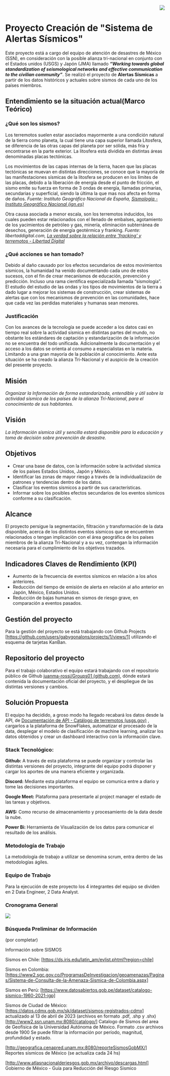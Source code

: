 <p align="right">
  <img src="https://i.ibb.co/qgrt3cm/Logo-Grupo-7-150px.png">
</p>


# Proyecto Creación de "Sistema de Alertas Sísmicos" 

Este proyecto está a cargo del equipo de atención de desastres de México (SSN), en consideración con la posible alianza tri-nacional en conjunto con el Estados unidos (USGS) y Japón (JMA) llamado ***“Working towards global standardization of seismological networks and effective communication to the civilian community”***. Se realizó el proyecto de **Alertas Sísmicas** a partir de los datos históricos y actuales sobre sismos de cada uno de los países miembros.

## Entendimiento se la situación actual(Marco Teórico)

### ¿Qué son los sismos?

Los terremotos suelen estar asociados mayormente a una condición natural de la tierra como planeta, la cual tiene una capa superior llamada Litosfera, se diferencia de las otras capas del planeta por ser sólida, más fría y encontrarse en la parte exterior.  La litosfera está dividida en distintas áreas denominadas placas tectónicas. 

Los movimientos de las capas internas de la tierra, hacen que las placas tectónicas se muevan en distintas direcciones, se conoce que la mayoría de las manifestaciones sísmicas de la litosfera se producen en los límites de las placas, debido a la liberación de energía desde el punto de fricción, el sismo emite su fuerza en forma de 3 ondas de energía, llamadas primarias, secundarias y superficial, siendo la última la que mas nos afecta en forma de daños. *Fuente: Instituto Geográfico Nacional de España, [Sismología - Instituto Geográfico Nacional (ign.es)](https://www.ign.es/web/ign/portal/sis-teoria-general)*

Otra causa asociada a menor escala, son los terremotos inducidos, los cuales pueden estar relacionados con el llenado de embalses, agotamiento de los yacimientos de petróleo y gas, minería, eliminación subterránea de desechos, generación de energía geotérmica y franking. *Fuente: libertaddigital.com, [La verdad sobre la relación entre 'fracking' y terremotos - Libertad Digital](https://www.libertaddigital.com/ciencia-tecnologia/ciencia/2015-02-25/la-verdad-sobre-la-relacion-entre-fracking-y-terremotos-1276541587/)*

### ¿Qué acciones se han tomado?

Debido al daño causado por los efectos secundarios de estos movimientos sísmicos, la humanidad ha venido documentando cada uno de estos sucesos, con el fin de crear mecanismos de educación, prevención y predicción. Incluso una rama científica especializada llamada “sismología”. El estudio del estudio de las ondas y los tipos de movimientos de la tierra a dado lugar a mejorar los sistemas de construcción, crear sistemas de alertas que con los mecanismos de prevención en las comunidades, hace que cada vez las perdidas materiales y humanas sean menores. 

### Justificación

Con los avances de la tecnología se puede acceder a los datos casi en tiempo real sobre la actividad sísmica en distintas partes del mundo, no obstante los estándares de captación y estandarización de la información no se encuentra del todo unificada. Adicionalmente la documentación y el acceso a los datos se orienta al consumo a especialistas en la materia. Limitando a una gran mayoría de la población al conocimiento. Ante esta situación se ha creado la alianza Tri-Nacional y el auspicio de la creación del presente proyecto.

## Misión

*Organizar la Información de forma estandarizada, entendible y útil sobre la actividad sísmica de los países de la alianza Tri-Nacional, para el conocimiento de sus habitantes.*

## Visión

*La información sísmica útil y sencilla estará disponible para la educación y toma de decisión sobre prevención de desastre.*

## Objetivos

- Crear una base de datos, con la información sobre la actividad sísmica de los países Estados Unidos, Japón y México.
- Identificar las zonas de mayor riesgo a través de la individualización de patrones y tendencias dentro de los datos.
- Clasificar los eventos sísmicos a partir de sus características.
- Informar sobre los posibles efectos secundarios de los eventos sísmicos conforme a su clasificación.

## Alcance

El proyecto persigue la segmentación, filtración y transformación de la data disponible, acerca de los distintos eventos sísmicos que se encuentren relacionados o tengan implicación con el área geográfica de los países miembros de la alianza Tri-Nacional y a su vez, contengan la información necesaria para el cumplimiento de los objetivos trazados.

## Indicadores Claves de Rendimiento (KPI)

- Aumento de la frecuencia de eventos sísmicos en relación a los años anteriores.
- Reducción del tiempo de emisión de alerta en relación al año anterior en Japón, México, Estados Unidos.
- Reducción de bajas humanas en sismos de riesgo grave, en comparación a eventos pasados.

## Gestión del proyecto
Para la gestión del proyecto se está trabajando con Github Projects [https://github.com/users/gabygonalons/projects/1/views/1] utilizando el esquema de tarjetas KanBan.

## Repositorio del proyecto

Para el trabajo colaborativo el equipo estará trabajando con el repositorio público de Github [juanma-rossi/Groups01 (github.com)](https://github.com/juanma-rossi/Groups01), dónde estará contenida la documentación oficial del proyecto, y el despliegue de las distintas versiones y cambios.

## Solución Propuesta

El equipo ha decidido, a groso modo ha llegado recabará los datos desde la API, de [Documentación de API - Catálogo de terremotos (usgs.gov)](https://earthquake.usgs.gov/fdsnws/event/1/) , cargarlos a la plataforma de SnowFlakes, automatizar el procesado de la data, desplegar el modelo de clasificación de machine learning, analizar los datos obtenidos y crear un dashboard interactivo con la información clave.

### Stack Tecnológico:

**Github:** A través de esta plataforma se puede organizar y controlar las distintas versiones del proyecto, integrante del equipo podrá disponer y cargar los aportes de una manera eficiente y organizada.

**Discord:** Mediante esta plataforma el equipo se comunica entre a diario y tome las decisiones importantes. 

**Google Meet:** Plataforma para presentarle al project manager el estado de las tareas y objetivos.

**AWS:** Como recurso de almacenamiento y procesamiento de la data desde la nube.

**Power Bi:** Herramienta de Visualización de los datos para comunicar el resultado de los análisis.

### Metodología de Trabajo

La metodología de trabajo a utilizar se denomina scrum, entra dentro de las metodologías ágiles.

### Equipo de Trabajo

Para la ejecución de este proyecto los 4 integrantes del equipo se dividen en 2 Data Engineer, 2 Data Analyst.  

### Cronograma General

<img src=https://i.ibb.co/vJJHjx1/Crono-General.png>

### Búsqueda Preliminar de Información

(por completar)

Información sobre SISMOS

Sismos en Chile:
[https://ds.iris.edu/latin_am/evlist.phtml?region=chile]

Sismos en Colombia:
[https://www2.sgc.gov.co/ProgramasDeInvestigacion/geoamenazas/Paginas/Sistema-de-Consulta-de-la-Amenaza-Sismica-de-Colombia.aspx]

Sismos en Perú:
[https://www.datosabiertos.gob.pe/dataset/catalogo-sismico-1960-2021-igp]

Sismos de Ciudad de México:
[https://datos.cdmx.gob.mx/sk/dataset/sismos-registrados-cdmx] actualizado al 13 de abril de 2023 (archivos en formato .pdf, .shp y .shx)
[http://www2.ssn.unam.mx:8080/catalogo/] Catalogo de Sismos del area de Geofísica de la Universidad Autónoma de México. Formato .csv archivos desde 1900
Se puede filtrar la información por período, magnitud, profundidad y estado.

[http://geografica.cenapred.unam.mx:8080/reporteSismosGobMX/] Reportes sismicos de México (se actualiza cada 24 hs)

[http://www.atlasnacionalderiesgos.gob.mx/archivo/descargas.html] Gobierno de México - Guía para Reducción del Riesgo Sismico

